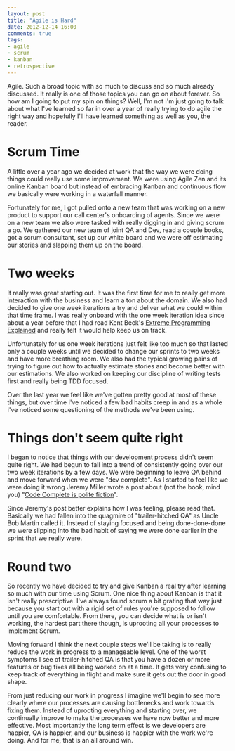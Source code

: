 ```yaml
---
layout: post
title: "Agile is Hard"
date: 2012-12-14 16:00
comments: true
tags:
- agile
- scrum
- kanban
- retrospective
---
```


Agile. Such a broad topic with so much to discuss and so much already discussed.
It really is one of those topics you can go on about forever. So how am I going
to put my spin on things? Well, I'm not I'm just going to talk about what I've
learned so far in over a year of really trying to do agile the right way and
hopefully I'll have learned something as well as you, the reader.

# Scrum Time

A little over a year ago we decided at work that the way we were doing things
could really use some improvement. We were using Agile Zen and its online Kanban
board but instead of embracing Kanban and continuous flow we basically were
working in a waterfall manner.

Fortunately for me, I got pulled onto a new team that was working on a new
product to support our call center's onboarding of agents. Since we were on a
new team we also were tasked with really digging in and giving scrum a go. We
gathered our new team of joint QA and Dev, read a couple books, got a scrum
consultant, set up our white board and we were off estimating our stories and
slapping them up on the board.

# Two weeks

It really was great starting out. It was the first time for me to really get
more interaction with the business and learn a ton about the domain. We also had
decided to give one week iterations a try and deliver what we could within that
time frame. I was really onboard with the one week iteration idea since about a
year before that I had read Kent Beck's [Extreme Programming
Explained](http://www.amazon.com/Extreme-Programming-Explained-Embrace-Edition/dp/0321278658/ref=dp_ob_title_bk)
and really felt it would help keep us on track.

Unfortunately for us one week iterations just felt like too much so that lasted
only a couple weeks until we decided to change our sprints to two weeks and have
more breathing room. We also had the typical growing pains of trying to figure
out how to actually estimate stories and become better with our estimations. We
also worked on keeping our discipline of writing tests first and really being
TDD focused.

Over the last year we feel like we've gotten pretty good at most of these
things, but over time I've noticed a few bad habits creep in and as a whole I've
noticed some questioning of the methods we've been using.

# Things don't seem quite right

I began to notice that things with our development process didn't seem quite
right. We had begun to fall into a trend of consistently going over our two week
iterations by a few days. We were beginning to leave QA behind and move forward
when we were "dev complete". As I started to feel like we were doing it wrong
Jeremy Miller wrote a post about (not the book, mind you) "[Code Complete is
polite
fiction](http://jeremydmiller.com/2012/12/13/code-complete-is-a-polite-fiction-done-done-done-is-the-hard-truth/)".

Since Jeremy's post better explains how I was feeling, please read that.
Basically we had fallen into the quagmire of "trailer-hitched QA" as Uncle Bob
Martin called it. Instead of staying focused and being done-done-done we were
slipping into the bad habit of saying we were done earlier in the sprint that we
really were.

# Round two

So recently we have decided to try and give Kanban a real try after learning so
much with our time using Scrum. One nice thing about Kanban is that it isn't
really prescriptive. I've always found scrum a bit grating that way just because
you start out with a rigid set of rules you're supposed to follow until you are
comfortable. From there, you can decide what is or isn't working, the hardest
part there though, is uprooting all your processes to implement Scrum.

Moving forward I think the next couple steps we'll be taking is to really reduce
the work in progress to a manageable level. One of the worst symptoms I see of
trailer-hitched QA is that you have a dozen or more features or bug fixes all
being worked on at a time. It gets very confusing to keep track of everything in
flight and make sure it gets out the door in good shape.

From just reducing our work in progress I imagine we'll begin to see more
clearly where our processes are causing bottlenecks and work towards fixing
them. Instead of uprooting everything and starting over, we continually improve
to make the processes we have now better and more effective. Most importantly
the long term effect is we developers are happier, QA is happier, and our
business is happier with the work we're doing. And for me, that is an all around
win.
